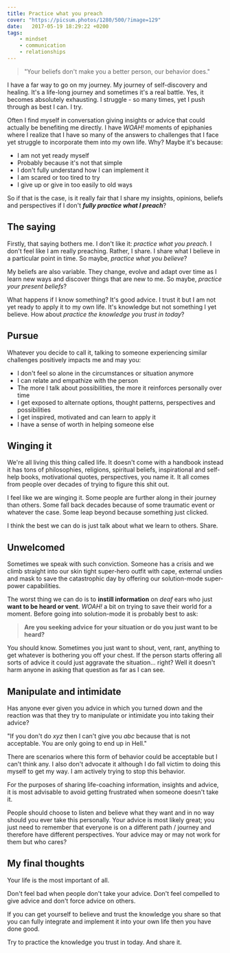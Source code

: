 ```yaml
---
title: Practice what you preach
cover: "https://picsum.photos/1280/500/?image=129"
date:   2017-05-19 18:29:22 +0200
tags: 
    - mindset 
    - communication
    - relationships
---
```


> "Your beliefs don't make you a better person, our behavior does."

I have a far way to go on my journey. My journey of self-discovery and healing.
It's a life-long journey and sometimes it's a real battle. Yes, it becomes
absolutely exhausting. I struggle - so many times, yet I push through as best
I can. I try.

Often I find myself in conversation giving insights or advice that could actually
be benefiting me directly. I have *WOAH!* moments of epiphanies where I realize that I have
so many of the answers to challenges that I face yet struggle to incorporate them
into my own life. Why? Maybe it's because:

* I am not yet ready myself
* Probably because it's not that simple
* I don't fully understand how I can implement it
* I am scared or too tired to try
* I give up or give in too easily to old ways

So if that is the case, is it really fair that I share my insights, opinions,
beliefs and perspectives if I don't ***fully practice what I preach***?

## The saying

Firstly, that saying bothers me. I don't like it: *practice what you preach*.
I don't feel like I am really preaching. Rather, I share. I share what I believe
in a particular point in time. So maybe, *practice what you believe*?

My beliefs are also variable. They change, evolve and adapt over time as I learn
new ways and discover things that are new to me. So maybe,
*practice your present beliefs*?

What happens if I know something? It's good advice. I trust it but I am not yet
ready to apply it to my own life. It's knowledge but not something I yet believe.
How about *practice the knowledge you trust in today*?

## Pursue

Whatever you decide to call it, talking to someone experiencing similar
challenges positively impacts me and may you:

* I don't feel so alone in the circumstances or situation anymore
* I can relate and empathize with the person
* The more I talk about possibilities, the more it reinforces personally over time
* I get exposed to alternate options, thought patterns, perspectives and possibilities
* I get inspired, motivated and can learn to apply it
* I have a sense of worth in helping someone else

## Winging it

We're all living this thing called life. It doesn't come with a handbook instead
it has tons of philosophies, religions, spiritual beliefs, inspirational and
self-help books, motivational quotes, perspectives, you name it. It all comes
from people over decades of trying to figure this shit out.

I feel like we are winging it. Some people are further along in their journey
than others. Some fall back decades because of some traumatic event or whatever
the case. Some leap beyond because something just clicked.

I think the best we can do is just talk about what we learn to others. Share.

## Unwelcomed

Sometimes we speak with such conviction. Someone has a crisis and we climb straight into
our skin tight super-hero outfit with cape, external undies and mask to save
the catastrophic day by offering our solution-mode super-power capabilities.

The worst thing we can do is to **instill information** on *deaf* ears who just **want
to be heard or vent**. *WOAH!* a bit on trying to save their world for a moment.
Before going into solution-mode it is probably best to ask:

> **Are you seeking advice for your situation or do you just want to be heard?**

You should know. Sometimes you just want to shout, vent, rant, anything to get
whatever is bothering you off your chest. If the person starts offering all
sorts of advice it could just aggravate the situation... right? Well it doesn't
harm anyone in asking that question as far as I can see.

## Manipulate and intimidate

Has anyone ever given you advice in which you turned down and the reaction was
that they try to manipulate or intimidate you into taking their advice?

"If you don't do *xyz* then I can't give you *abc* because that is not
acceptable. You are only going to end up in Hell."

There are scenarios where this form of behavior could be acceptable but
I can't think any. I also don't advocate it although I do fall victim to
doing this myself to get my way. I am actively trying to stop this behavior.

For the purposes of sharing life-coaching information, insights and advice, it
is most advisable to avoid getting frustrated when someone doesn't take it.

People should choose to listen and believe what they want and in no way should
you ever take this personally. Your advice is most likely great; you just need
to remember that everyone is on a different path / journey and therefore have
different perspectives. Your advice may or may not work for them but who cares?

## My final thoughts

Your life is the most important of all.

Don't feel bad when people don't take your advice. Don't feel compelled to
give advice and don't force advice on others.

If you can get yourself to believe and trust the knowledge you share so that
you can fully integrate and implement it into your own life then you have done
good.

Try to practice the knowledge you trust in today. And share it.
